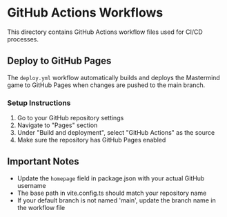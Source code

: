 # GitHub Actions Workflows

This directory contains GitHub Actions workflow files used for CI/CD processes.

## Deploy to GitHub Pages

The `deploy.yml` workflow automatically builds and deploys the Mastermind game to GitHub Pages when changes are pushed to the main branch.

### Setup Instructions

1. Go to your GitHub repository settings
2. Navigate to "Pages" section
3. Under "Build and deployment", select "GitHub Actions" as the source
4. Make sure the repository has GitHub Pages enabled

## Important Notes

- Update the `homepage` field in package.json with your actual GitHub username
- The base path in vite.config.ts should match your repository name
- If your default branch is not named 'main', update the branch name in the workflow file 
